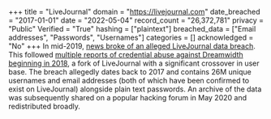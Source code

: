 +++
title = "LiveJournal"
domain = "https://livejournal.com"
date_breached = "2017-01-01"
date = "2022-05-04"
record_count = "26,372,781"
privacy = "Public"
Verified = "True"
hashing = ["plaintext"]
breached_data = ["Email addresses", "Passwords", "Usernames"]
categories = []
acknowledged = "No"
+++
In mid-2019, <a href="https://news.ycombinator.com/item?id=20426997&fbclid=IwAR22KoBod2B44XzYbPziwh1RoT_M8ll3Uf8Ods7TpF8mPdSGo3PKYQEx9_k" target="_blank" rel="noopener">news broke of an alleged LiveJournal data breach</a>. This followed <a href="https://twitter.com/rahaeli/status/1265316773508927488" target="_blank" rel="noopener">multiple reports of credential abuse against Dreamwidth beginning in 2018</a>, a fork of LiveJournal with a significant crossover in user base. The breach allegedly dates back to 2017 and contains 26M unique usernames and email addresses (both of which have been confirmed to exist on LiveJournal) alongside plain text passwords. An archive of the data was subsequently shared on a popular hacking forum in May 2020 and redistributed broadly.
